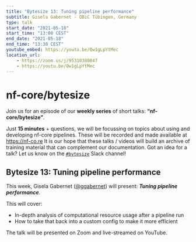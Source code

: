 ```yaml
---
title: "Bytesize 13: Tuning pipeline performance"
subtitle: Gisela Gabernet - QBiC Tübingen, Germany
type: talk
start_date: "2021-05-18"
start_time: "13:00 CEST"
end_date: "2021-05-18"
end_time: "13:30 CEST"
youtube_embed: https://youtu.be/Qw1gLpYtMec
location_url:
    - https://zoom.us/j/95310380847
    - https://youtu.be/Qw1gLpYtMec
---
```


# nf-core/bytesize

Join us for an episode of our **weekly series** of short talks: **“nf-core/bytesize”**.

Just **15 minutes** + questions, we will be focussing on topics about using and developing nf-core pipelines.
These will be recorded and made available at <https://nf-co.re>
It is our hope that these talks / videos will build an archive of training material that can complement our documentation.
Got an idea for a talk? Let us know on the [`#bytesize`](https://nfcore.slack.com/channels/bytesize) Slack channel!

## Bytesize 13: Tuning pipeline performance

This week, Gisela Gabernet ([@ggabernet](http://github.com/ggabernet/)) will present: _**Tuning pipeline performance**_.

This will cover:

* In-depth analysis of computational resource usage after a pipeline run
* How to take that back into a custom config to make it more efficient

The talk will be presented on Zoom and live-streamed on YouTube.
